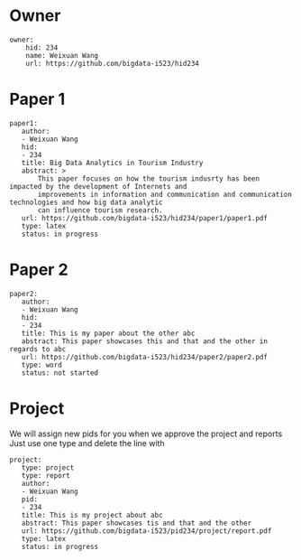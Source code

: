 # Owner

```
owner:
    hid: 234
    name: Weixuan Wang
    url: https://github.com/bigdata-i523/hid234
```

# Paper 1

```
paper1:
   author: 
   - Weixuan Wang
   hid:
   - 234
   title: Big Data Analytics in Tourism Industry
   abstract: >
       This paper focuses on how the tourism indusrty has been impacted by the development of Internets and
       improvements in information and communication and communication technologies and how big data analytic 
       can influence tourism research. 
   url: https://github.com/bigdata-i523/hid234/paper1/paper1.pdf
   type: latex
   status: in progress
```
   
# Paper 2

```
paper2:
   author: 
   - Weixuan Wang
   hid:
   - 234
   title: This is my paper about the other abc
   abstract: This paper showcases this and that and the other in regards to abc
   url: https://github.com/bigdata-i523/hid234/paper2/paper2.pdf   
   type: word
   status: not started
```

# Project 

We will assign new pids for you when we approve the project and reports   
Just use one type and delete the line with 

```
project:
   type: project
   type: report
   author: 
   - Weixuan Wang
   pid:
   - 234
   title: This is my project about abc
   abstract: This paper showcases tis and that and the other 
   url: https://github.com/bigdata-i523/pid234/project/report.pdf
   type: latex
   status: in progress
```
   
